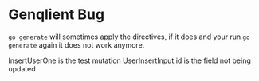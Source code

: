 # Genqlient Bug

`go generate` will sometimes apply the directives, if it does and your run `go generate` again it does not work anymore.

InsertUserOne is the test mutation
UserInsertInput.id is the field not being updated
